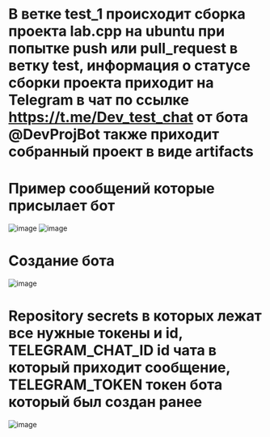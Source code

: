 # В ветке test_1 происходит сборка проекта lab.cpp на ubuntu при попытке push или pull_request в ветку test, информация о статусе сборки проекта приходит на  Telegram в чат по ссылке https://t.me/Dev_test_chat от бота @DevProjBot также приходит собранный проект в виде artifacts 
# Пример сообщений которые присылает бот
![image](https://user-images.githubusercontent.com/77744037/174481955-5c8f120d-3273-4f01-b02f-17fc5b4bed54.png)
![image](https://user-images.githubusercontent.com/77744037/174481683-d877ae3d-f432-41f2-b5af-872defc96900.png)
# Создание бота
![image](https://user-images.githubusercontent.com/77744037/174481019-851b8358-dfaa-4cbd-825f-c78cb6a96139.png)
# Repository secrets в которых лежат все нужные токены и id, TELEGRAM_CHAT_ID id чата в который приходит сообщение, TELEGRAM_TOKEN токен бота который был создан ранее
![image](https://user-images.githubusercontent.com/77744037/174481122-af1afc47-3854-4382-b0b3-dc930670b74c.png)

